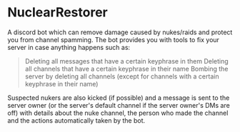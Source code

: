 # NuclearRestorer
A discord bot which can remove damage caused by nukes/raids and protect you from channel spamming. The bot provides you with tools to fix your server in case anything happens such as:
> Deleting all messages that have a certain keyphrase in them
> Deleting all channels that have a certain keyphrase in their name
> Bombing the server by deleting all channels (except for channels with a certain keyphrase in their name)

Suspected nukers are also kicked (if possible) and a message is sent to the server owner (or the server's default channel if the server owner's DMs are off) with details about the nuke channel, the person who made the channel and the actions automatically taken by the bot.
